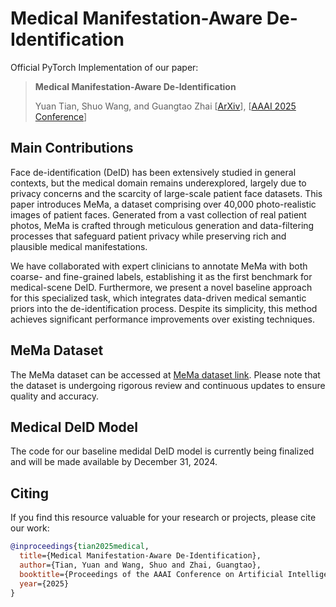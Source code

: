 
# Medical Manifestation-Aware De-Identification

Official PyTorch Implementation of our paper:

> **Medical Manifestation-Aware De-Identification**
>
> Yuan Tian, Shuo Wang, and Guangtao Zhai
> [[ArXiv](https://arxiv.org/)], [[AAAI 2025 Conference](https://www.aaai.org/Conferences/conferences.php)]

## Main Contributions

Face de-identification (DeID) has been extensively studied in general contexts, but the medical domain remains underexplored, largely due to privacy concerns and the scarcity of large-scale patient face datasets. This paper introduces MeMa, a dataset comprising over 40,000 photo-realistic images of patient faces. Generated from a vast collection of real patient photos, MeMa is crafted through meticulous generation and data-filtering processes that safeguard patient privacy while preserving rich and plausible medical manifestations. 

We have collaborated with expert clinicians to annotate MeMa with both coarse- and fine-grained labels, establishing it as the first benchmark for medical-scene DeID. Furthermore, we present a novel baseline approach for this specialized task, which integrates data-driven medical semantic priors into the de-identification process. Despite its simplicity, this method achieves significant performance improvements over existing techniques.

## MeMa Dataset

The MeMa dataset can be accessed at [MeMa dataset link](https://pan.baidu.com/s/1lDB44q7Qq0skiWHu6e-V4g?pwd=kn63). Please note that the dataset is undergoing rigorous review and continuous updates to ensure quality and accuracy.

## Medical DeID Model

The code for our baseline medidal DeID model is currently being finalized and will be made available by December 31, 2024.

## Citing

If you find this resource valuable for your research or projects, please cite our work:

```bibtex
@inproceedings{tian2025medical,
  title={Medical Manifestation-Aware De-Identification},
  author={Tian, Yuan and Wang, Shuo and Zhai, Guangtao},
  booktitle={Proceedings of the AAAI Conference on Artificial Intelligence},
  year={2025}
}
```